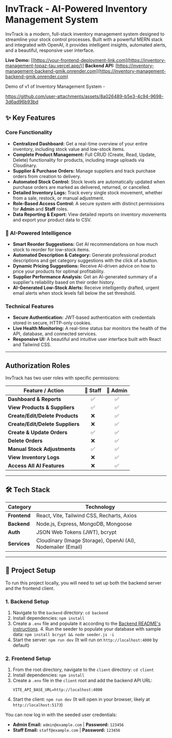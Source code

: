 # InvTrack - AI-Powered Inventory Management System

InvTrack is a modern, full-stack inventory management system designed to streamline your stock control processes. Built with a powerful MERN stack and integrated with OpenAI, it provides intelligent insights, automated alerts, and a beautiful, responsive user interface.

**Live Demo:** [[https://your-frontend-deployment-link.com](https://inventory-management-topaz-tau.vercel.app/)]
**Backend API:** [https://inventory-management-backend-gmik.onrender.com](https://inventory-management-backend-gmik.onrender.com)

Demo of v1 of Inventory Management System - 



https://github.com/user-attachments/assets/8a026489-b5e3-4c94-9698-3d6ad96b93bd



## ✨ Key Features

### Core Functionality
-   **Centralized Dashboard:** Get a real-time overview of your entire inventory, including stock value and low-stock items.
-   **Complete Product Management:** Full CRUD (Create, Read, Update, Delete) functionality for products, including image uploads via Cloudinary.
-   **Supplier & Purchase Orders:** Manage suppliers and track purchase orders from creation to delivery.
-   **Automated Stock Control:** Stock levels are automatically updated when purchase orders are marked as delivered, returned, or cancelled.
-   **Detailed Inventory Logs:** Track every single stock movement, whether from a sale, restock, or manual adjustment.
-   **Role-Based Access Control:** A secure system with distinct permissions for **Admin** and **Staff** roles.
-   **Data Reporting & Export:** View detailed reports on inventory movements and export your product data to CSV.

### 🧠 AI-Powered Intelligence
-   **Smart Reorder Suggestions:** Get AI recommendations on how much stock to reorder for low-stock items.
-   **Automated Description & Category:** Generate professional product descriptions and get category suggestions with the click of a button.
-   **Dynamic Pricing Suggestions:** Receive AI-driven advice on how to price your products for optimal profitability.
-   **Supplier Performance Analysis:** Get an AI-generated summary of a supplier's reliability based on their order history.
-   **AI-Generated Low-Stock Alerts:** Receive intelligently drafted, urgent email alerts when stock levels fall below the set threshold.

### Technical Features
-   **Secure Authentication:** JWT-based authentication with credentials stored in secure, HTTP-only cookies.
-   **Live Health Monitoring:** A real-time status bar monitors the health of the API, database, and connected services.
-   **Responsive UI:** A beautiful and intuitive user interface built with React and Tailwind CSS.

---
## Authorization Roles

InvTrack has two user roles with specific permissions:

| Feature / Action                  | 👤 Staff | 👑 Admin |
| --------------------------------- | :------: | :------: |
| **Dashboard & Reports** |   ✅    |   ✅    |
| **View Products & Suppliers** |   ✅    |   ✅    |
| **Create/Edit/Delete Products** |   ❌    |   ✅    |
| **Create/Edit/Delete Suppliers** |   ❌    |   ✅    |
| **Create & Update Orders** |   ✅    |   ✅    |
| **Delete Orders** |   ❌    |   ✅    |
| **Manual Stock Adjustments** |   ✅    |   ✅    |
| **View Inventory Logs** |   ❌    |   ✅    |
| **Access All AI Features** |   ❌    |   ✅    |

---
## 🛠️ Tech Stack

| Category      | Technology                                    |
| ------------- | --------------------------------------------- |
| **Frontend** | React, Vite, Tailwind CSS, Recharts, Axios    |
| **Backend** | Node.js, Express, MongoDB, Mongoose           |
| **Auth** | JSON Web Tokens (JWT), bcrypt                 |
| **Services** | Cloudinary (Image Storage), OpenAI (AI), Nodemailer (Email) |

---
## 🚀 Project Setup

To run this project locally, you will need to set up both the backend server and the frontend client.

### 1. Backend Setup

1.  Navigate to the `backend` directory: `cd backend`
2.  Install dependencies: `npm install`
3.  Create a `.env` file and populate it according to the [Backend README's instructions](https://github.com/your-username/your-repo/blob/main/backend/README.md). 4.  Run the seeder to populate your database with sample data: `npm install bcrypt && node seeder.js -i`
5.  Start the server: `npm run dev` (It will run on `http://localhost:4000` by default)

### 2. Frontend Setup

1.  From the root directory, navigate to the `client` directory: `cd client`
2.  Install dependencies: `npm install`
3.  Create a `.env` file in the `client` root and add the backend API URL:
    ```dotenv
    VITE_API_BASE_URL=http://localhost:4000
    ```
4.  Start the client: `npm run dev` (It will open in your browser, likely at `http://localhost:5173`)

You can now log in with the seeded user credentials:
-   **Admin Email:** `admin@example.com` | **Password:** `123456`
-   **Staff Email:** `staff@example.com` | **Password:** `123456`
